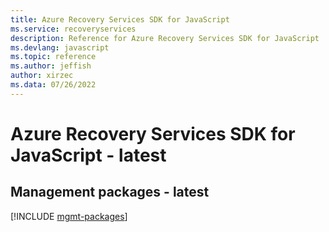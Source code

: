 ```yaml
---
title: Azure Recovery Services SDK for JavaScript
ms.service: recoveryservices
description: Reference for Azure Recovery Services SDK for JavaScript
ms.devlang: javascript
ms.topic: reference
ms.author: jeffish
author: xirzec
ms.data: 07/26/2022
---
```

# Azure Recovery Services SDK for JavaScript - latest

## Management packages - latest
[!INCLUDE [mgmt-packages](recovery-services-mgmt-index.md)]